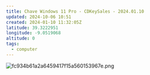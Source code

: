 ```yaml
---
title: Chave Windows 11 Pro - CDKeySales - 2024.01.10
updated: 2024-10-06 10:51
created: 2024-01-10 11:32:05Z
latitude: 39.3222951
longitude: -9.0519068
altitude: 0
tags:
  - computer
---
```


![fc934b61a2a6459417f15a560153967e.png](../../_resources/fc934b61a2a6459417f15a560153967e.png)